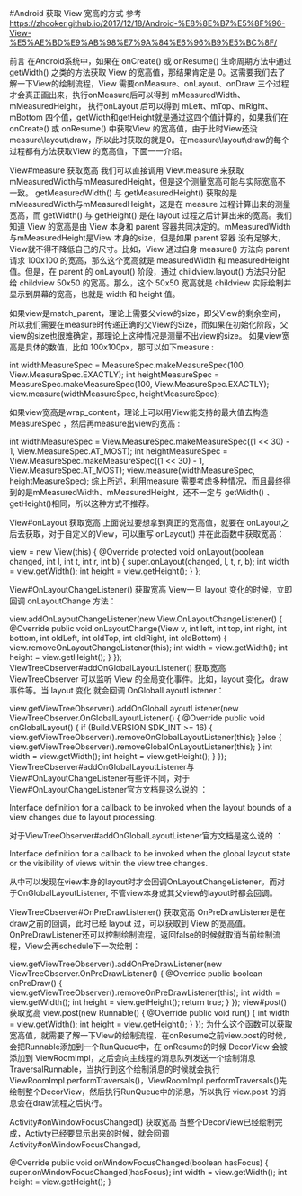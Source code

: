 #Android 获取 View 宽高的方式  参考 https://zhooker.github.io/2017/12/18/Android-%E8%8E%B7%E5%8F%96-View-%E5%AE%BD%E9%AB%98%E7%9A%84%E6%96%B9%E5%BC%8F/


前言
在Android系统中，如果在 onCreate() 或 onResume() 生命周期方法中通过 getWidth() 之类的方法获取 View 的宽高值，那结果肯定是 0。这需要我们去了解一下View的绘制流程，View 需要onMeasure、onLayout、onDraw 三个过程才会真正画出来，执行onMeasure后可以得到 mMeasuredWidth、mMeasuredHeight， 执行onLayout 后可以得到 mLeft、mTop、mRight、mBottom 四个值，getWidth和getHeight就是通过这四个值计算的，如果我们在onCreate() 或 onResume() 中获取View 的宽高值，由于此时View还没measure\layout\draw，所以此时获取的就是0。在measure\layout\draw的每个过程都有方法获取View 的宽高值，下面一一介绍。

View#measure 获取宽高
我们可以直接调用 View.measure 来获取 mMeasuredWidth与mMeasuredHeight，但是这个测量宽高可能与实际宽高不一致。
getMeasuredWidth() 与 getMeasuredHeight() 获取的是mMeasuredWidth与mMeasuredHeight，这是在 measure 过程计算出来的测量宽高，而 getWidth() 与 getHeight() 是在 layout 过程之后计算出来的宽高。我们知道 View 的宽高是由 View 本身和 parent 容器共同决定的。mMeasuredWidth与mMeasuredHeight是View 本身的size，但是如果 parent 容器 没有足够大，View就不得不降低自己的尺寸。比如，View 通过自身 measure() 方法向 parent 请求 100x100 的宽高，那么这个宽高就是 measuredWidth 和 measuredHeight 值。但是，在 parent 的 onLayout() 阶段，通过 childview.layout() 方法只分配给 childview 50x50 的宽高。那么，这个 50x50 宽高就是 childview 实际绘制并显示到屏幕的宽高，也就是 width 和 height 值。

如果view是match_parent，理论上需要父view的size，即父View的剩余空间，所以我们需要在measure时传递正确的父View的Size，而如果在初始化阶段，父view的size也很难确定，那理论上这种情况是测量不出view的size。
如果view宽高是具体的数值，比如 100x100px，那可以如下measure :

int widthMeasureSpec = MeasureSpec.makeMeasureSpec(100, View.MeasureSpec.EXACTLY);
int heightMeasureSpec = MeasureSpec.makeMeasureSpec(100, View.MeasureSpec.EXACTLY);
view.measure(widthMeasureSpec, heightMeasureSpec);

如果view宽高是wrap_content，理论上可以用View能支持的最大值去构造MeasureSpec ，然后再measure出view的宽高 :

int widthMeasureSpec = View.MeasureSpec.makeMeasureSpec((1 << 30) - 1, View.MeasureSpec.AT_MOST);
        int heightMeasureSpec = View.MeasureSpec.makeMeasureSpec((1 << 30) - 1, View.MeasureSpec.AT_MOST);
        view.measure(widthMeasureSpec, heightMeasureSpec);
综上所述，利用measure 需要考虑多种情况，而且最终得到的是mMeasuredWidth、mMeasuredHeight，还不一定与 getWidth() 、getHeight()相同，所以这种方式不推荐。

View#onLayout 获取宽高
上面说过要想拿到真正的宽高值，就要在 onLayout之后去获取，对于自定义的View，可以重写 onLayout() 并在此函数中获取宽高：

view = new View(this) {
    @Override
    protected void onLayout(boolean changed, int l, int t, int r, int b) {
        super.onLayout(changed, l, t, r, b);
        int width = view.getWidth();
        int height = view.getHeight();
    }
};

View#OnLayoutChangeListener() 获取宽高
View一旦 layout 变化的时候，立即回调 onLayoutChange 方法：

view.addOnLayoutChangeListener(new View.OnLayoutChangeListener() {
    @Override
    public void onLayoutChange(View v, int left, int top, int right, int bottom, int oldLeft, int oldTop, int oldRight, int oldBottom) {
        view.removeOnLayoutChangeListener(this);
        int width = view.getWidth();
        int height = view.getHeight();
    }
});
ViewTreeObserver#addOnGlobalLayoutListener() 获取宽高
ViewTreeObserver 可以监听 View 的全局变化事件。比如，layout 变化，draw 事件等。当 layout 变化 就会回调 OnGlobalLayoutListener：

view.getViewTreeObserver().addOnGlobalLayoutListener(new ViewTreeObserver.OnGlobalLayoutListener() {
    @Override
    public void onGlobalLayout() {
        if (Build.VERSION.SDK_INT >= 16) {
            view.getViewTreeObserver().removeOnGlobalLayoutListener(this);
        }else {
            view.getViewTreeObserver().removeGlobalOnLayoutListener(this);
        }
        int width = view.getWidth();
        int height = view.getHeight();
    }
});
ViewTreeObserver#addOnGlobalLayoutListener与View#OnLayoutChangeListener有些许不同，对于View#OnLayoutChangeListener官方文档是这么说的 ：

Interface definition for a callback to be invoked when the layout bounds of a view changes due to layout processing.

对于ViewTreeObserver#addOnGlobalLayoutListener官方文档是这么说的 ：

Interface definition for a callback to be invoked when the global layout state or the visibility of views within the view tree changes.

从中可以发现在view本身的layout时才会回调OnLayoutChangeListener。而对于OnGlobalLayoutListener, 不管view本身或其父view的layout时都会回调。

ViewTreeObserver#OnPreDrawListener() 获取宽高
OnPreDrawListener是在draw之前的回调，此时已经 layout 过，可以获取到 View 的宽高值。OnPreDrawListener还可以控制绘制流程，返回false的时候就取消当前绘制流程，View会再schedule下一次绘制：

view.getViewTreeObserver().addOnPreDrawListener(new ViewTreeObserver.OnPreDrawListener() {
    @Override
    public boolean onPreDraw() {
        view.getViewTreeObserver().removeOnPreDrawListener(this);
        int width = view.getWidth();
        int height = view.getHeight();
        return true;
    }
});
view#post() 获取宽高
view.post(new Runnable() {
    @Override
    public void run() {
        int width = view.getWidth();
        int height = view.getHeight();
    }
});
为什么这个函数可以获取宽高值，就需要了解一下View的绘制流程，在onResume之前view.post的时候，会把Runnable添加到一个RunQueue中，在 onResume的时候 DecorView 会被添加到 ViewRoomImpl，之后会向主线程的消息队列发送一个绘制消息 TraversalRunnable，当执行到这个绘制消息的时候就会执行ViewRoomImpl.performTraversals()，ViewRoomImpl.performTraversals()先绘制整个DecorView，然后执行RunQueue中的消息，所以执行 view.post 的消息会在draw流程之后执行。

Activity#onWindowFocusChanged() 获取宽高
当整个DecorView已经绘制完成，Activty已经要显示出来的时候，就会回调Activity#onWindowFocusChanged。

@Override
public void onWindowFocusChanged(boolean hasFocus) {
	super.onWindowFocusChanged(hasFocus);
        int width = view.getWidth();
        int height = view.getHeight();
}
